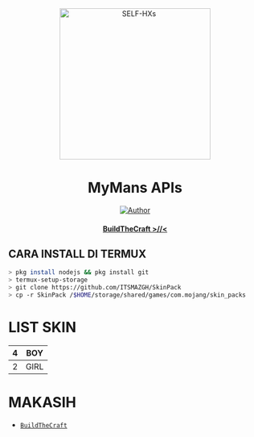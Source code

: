 <div align="center">
<img src="https://i.ibb.co/zh4DWw9/icon.jpg" alt="SELF-HXs" width="300" />

# MyMans APIs

>
>
>
</div>
<p align="center">
  <a href="https://github.com/ITSMAZGH"><img title="Author" src="https://img.shields.io/badge/Author-ITSMAZGH-red.svg?style=for-the-badge&logo=github" /></a>
  <h4 align="center">
  <a href="https://wa.me/6288224859350">BuildTheCraft >//< </a>
</h4>
</p>

## CARA INSTALL DI TERMUX
```bash
> pkg install nodejs && pkg install git
> termux-setup-storage
> git clone https://github.com/ITSMAZGH/SkinPack
> cp -r SkinPack /$HOME/storage/shared/games/com.mojang/skin_packs
```

# LIST SKIN

| 4 | BOY |
| ------------- | ------------- |
| 2 | GIRL |

  # MAKASIH
* [`BuildTheCraft`](https://youtube.com/c/BuildTheCraft)
